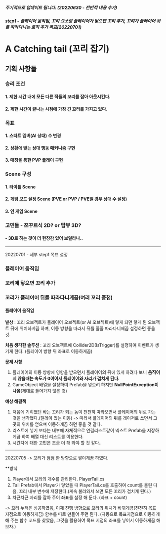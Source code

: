 ##### 주기적으로 업데이트 됩니다. (20220630 - 전반적 내용 추가)
##### step1 - 플레이어 움직임, 꼬리 요소랑 플레이어가 닿으면 꼬리 추가, 꼬리가 플레이어 뒤를 따라다니는 로직 추가 목표(20220701)

# A Catching tail (꼬리 잡기)

## 기획 사항들

### 승리 조건

#### 1. 제한 시간 내에 모든 다른 적들의 꼬리를 잡아 아웃시킨다.
#### 2. 제한 시간이 끝나는 시점에 가장 긴 꼬리를 가지고 있다.


### 목표

#### 1. 스타트 멤버(AI 상대) 수 변경
#### 2. 상황에 맞는 상대 행동 매커니즘 구현
#### 3. 매칭을 통한 PVP 플레이 구현



### Scene 구성

#### 1. 타이틀 Scene
#### 2. 게임 모드 설정 Scene (PVE or PVP / PVE일 경우 상대 수 설정)
#### 3. 인 게임 Scene


### 고민들 - 쯔꾸르식 2D? or 탑뷰 3D?

#### - 3D로 하는 것이 더 현장감 있어 보일라나..

<hr>

20220701 - 세부 step1 목표 설정

### 플레이어 움직임
### 꼬리에 닿으면 꼬리 추가
### 꼬리가 플레이어 뒤를 따라다니게끔(여러 꼬리 중첩)


#### 플레이어 움직임

**발상** : 꼬리 오브젝트가 플레이어 오브젝트(or AI 오브젝트)에 닿게 되면 닿게 된 오브젝트 뒤에 위치하게끔 하며, 이동 방향을 따라서 뒤를 졸졸 따라다니께끔 설정하면 좋을 것.

**처음 생각한 솔루션** : 꼬리 오브젝트에 Collider2D(IsTrigger)를 설정하여 이벤트가 생기게 한다. (플레이어 방향 뒤 좌표로 이동하게끔)

**문제 사항**
1. 플레이어의 이동 방향에 영향을 받으면서 플레이어의 뒤에 있게 하려다 보니 **움직이지 않을때는 속도가 0이어서 플레이어와 자리가 겹치게 된다.**
2. GameObject 배열을 설정하여 Prefab을 넣으려 하지만 **NullPointException이 나옴**(제대로 들어가지 않은 것)

**예상 해결책**
1. 처음에 기획했던 바는 꼬리가 되는 놈이 천천히 따라오면서 플레이어의 뒤로 가는 것을 생각했다.(딜레이 있는 이동) -> 따라서 플레이어의 뒤를 레이저로 쏘면서 그곳의 위치를 얻으며 이동하게끔 하면 좋을 것 같다.
2. 리스트에 넣기 보다는 내부에 자체적으로 연결리스트같이 넥스트 Prefab을 저장하게끔 하여 배열 대신 리스트를 이용한다.
3. 시간차에 대한 고민은 조금 더 해 봐야 할 것 같다..

<hr>

20220705 -> 꼬리가 점점 한 방향으로 쌓이게끔 하였다.

**방식
1. Player에서 꼬리의 개수를 관리한다. PlayerTail.cs
2. Tail Prefab에서 Player가 닿았을 때 PlayerTail.cs를 호출하여 count를 올린 다음, 꼬리 내부 변수에 저장한다.(계속 불러와서 쓰면 모든 꼬리가 겹치게 된다.)
3. 차근차근 자리를 잡아 주어 좌표를 설정 해 둔다. (좌표 + count)

-> 꼬리 누적은 성공하였음, 이제 진행 방향으로 꼬리의 위치가 바뀌게끔(천천히 목표 지점으로 이동하게끔) 함수를 따로 만들어 주면 된다.
(자동으로 목표지점으로 이동하게 해 주는 함수 코드를 찾았음, 그것을 활용하여 목표 지점의 좌표를 넣어서 이동하게끔 해 보자.)

